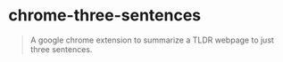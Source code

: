 # chrome-three-sentences
> A google chrome extension to summarize a TLDR webpage to just three sentences.
